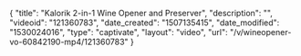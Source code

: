 {
    "title": "Kalorik 2-in-1 Wine Opener and Preserver",
    "description": "",
    "videoid": "121360783",
    "date_created": "1507135415",
    "date_modified": "1530024016",
    "type": "captivate",
    "layout": "video",
    "url": "\/v\/wineopener-vo-60842190-mp4\/121360783"
}